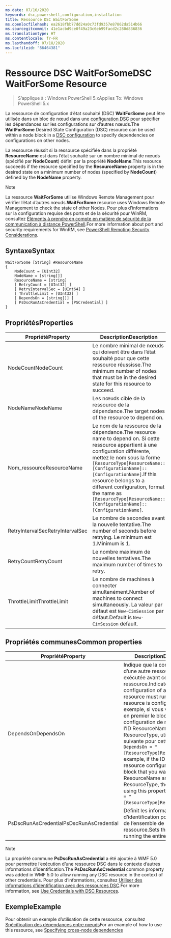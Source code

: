```yaml
---
ms.date: 07/16/2020
keywords: dsc,powershell,configuration,installation
title: Ressource DSC WaitForSome
ms.openlocfilehash: ea2618fbb77dd24a0c73fd9357e87862da514b66
ms.sourcegitcommit: 41e1acbd9ce0f49a23c6eb99facd2c280d836836
ms.translationtype: HT
ms.contentlocale: fr-FR
ms.lasthandoff: 07/18/2020
ms.locfileid: "86464381"
---
```

# <a name="dsc-waitforsome-resource"></a><span data-ttu-id="d19a0-103">Ressource DSC WaitForSome</span><span class="sxs-lookup"><span data-stu-id="d19a0-103">DSC WaitForSome Resource</span></span>

> <span data-ttu-id="d19a0-104">S’applique à : Windows PowerShell 5.x</span><span class="sxs-lookup"><span data-stu-id="d19a0-104">Applies To: Windows PowerShell 5.x</span></span>

<span data-ttu-id="d19a0-105">La ressource de configuration d’état souhaité (DSC) **WaitForSome** peut être utilisée dans un bloc de nœud dans une [configuration DSC](../../../configurations/configurations.md) pour spécifier les dépendances sur les configurations sur d’autres nœuds.</span><span class="sxs-lookup"><span data-stu-id="d19a0-105">The **WaitForSome** Desired State Configuration (DSC) resource can be used within a node block in a [DSC configuration](../../../configurations/configurations.md) to specify dependencies on configurations on other nodes.</span></span>

<span data-ttu-id="d19a0-106">La ressource réussit si la ressource spécifiée dans la propriété **ResourceName** est dans l’état souhaité sur un nombre minimal de nœuds (spécifié par **NodeCount**) défini par la propriété **NodeName**.</span><span class="sxs-lookup"><span data-stu-id="d19a0-106">This resource succeeds if the resource specified by the **ResourceName** property is in the desired state on a minimum number of nodes (specified by **NodeCount**) defined by the **NodeName** property.</span></span>

> [!NOTE]
> <span data-ttu-id="d19a0-107">La ressource **WaitForSome** utilise Windows Remote Management pour vérifier l’état d’autres nœuds.</span><span class="sxs-lookup"><span data-stu-id="d19a0-107">**WaitForSome** resource uses Windows Remote Management to check the state of other Nodes.</span></span> <span data-ttu-id="d19a0-108">Pour plus d’informations sur la configuration requise des ports et de la sécurité pour WinRM, consultez [Éléments à prendre en compte en matière de sécurité de la communication à distance PowerShell](/powershell/scripting/learn/remoting/winrmsecurity?view=powershell-6).</span><span class="sxs-lookup"><span data-stu-id="d19a0-108">For more information about port and security requirements for WinRM, see [PowerShell Remoting Security Considerations](/powershell/scripting/learn/remoting/winrmsecurity?view=powershell-6).</span></span>

## <a name="syntax"></a><span data-ttu-id="d19a0-109">Syntaxe</span><span class="sxs-lookup"><span data-stu-id="d19a0-109">Syntax</span></span>

```Syntax
WaitForSome [String] #ResourceName
{
    NodeCount = [UInt32]
    NodeName = [string[]]
    ResourceName = [string]
    [ RetryCount = [UInt32] ]
    [ RetryIntervalSec = [UInt64] ]
    [ ThrottleLimit = [UInt32] ]
    [ DependsOn = [string[]] ]
    [ PsDscRunAsCredential = [PSCredential] ]
}
```

## <a name="properties"></a><span data-ttu-id="d19a0-110">Propriétés</span><span class="sxs-lookup"><span data-stu-id="d19a0-110">Properties</span></span>

|<span data-ttu-id="d19a0-111">Propriété</span><span class="sxs-lookup"><span data-stu-id="d19a0-111">Property</span></span> |<span data-ttu-id="d19a0-112">Description</span><span class="sxs-lookup"><span data-stu-id="d19a0-112">Description</span></span> |
|---|---|
|<span data-ttu-id="d19a0-113">NodeCount</span><span class="sxs-lookup"><span data-stu-id="d19a0-113">NodeCount</span></span> |<span data-ttu-id="d19a0-114">Le nombre minimal de nœuds qui doivent être dans l’état souhaité pour que cette ressource réussisse.</span><span class="sxs-lookup"><span data-stu-id="d19a0-114">The minimum number of nodes that must be in the desired state for this resource to succeed.</span></span> |
|<span data-ttu-id="d19a0-115">NodeName</span><span class="sxs-lookup"><span data-stu-id="d19a0-115">NodeName</span></span> |<span data-ttu-id="d19a0-116">Les nœuds cible de la ressource de la dépendance.</span><span class="sxs-lookup"><span data-stu-id="d19a0-116">The target nodes of the resource to depend on.</span></span> |
|<span data-ttu-id="d19a0-117">Nom_ressource</span><span class="sxs-lookup"><span data-stu-id="d19a0-117">ResourceName</span></span> |<span data-ttu-id="d19a0-118">Le nom de la ressource de la dépendance.</span><span class="sxs-lookup"><span data-stu-id="d19a0-118">The resource name to depend on.</span></span> <span data-ttu-id="d19a0-119">Si cette ressource appartient à une configuration différente, mettez le nom sous la forme `[ResourceType]ResourceName::[ConfigurationName]::[ConfigurationName]`.</span><span class="sxs-lookup"><span data-stu-id="d19a0-119">If this resource belongs to a different configuration, format the name as `[ResourceType]ResourceName::[ConfigurationName]::[ConfigurationName]`.</span></span> |
|<span data-ttu-id="d19a0-120">RetryIntervalSec</span><span class="sxs-lookup"><span data-stu-id="d19a0-120">RetryIntervalSec</span></span> |<span data-ttu-id="d19a0-121">Le nombre de secondes avant la nouvelle tentative.</span><span class="sxs-lookup"><span data-stu-id="d19a0-121">The number of seconds before retrying.</span></span> <span data-ttu-id="d19a0-122">Le minimum est 1.</span><span class="sxs-lookup"><span data-stu-id="d19a0-122">Minimum is 1.</span></span> |
|<span data-ttu-id="d19a0-123">RetryCount</span><span class="sxs-lookup"><span data-stu-id="d19a0-123">RetryCount</span></span> |<span data-ttu-id="d19a0-124">Le nombre maximum de nouvelles tentatives.</span><span class="sxs-lookup"><span data-stu-id="d19a0-124">The maximum number of times to retry.</span></span> |
|<span data-ttu-id="d19a0-125">ThrottleLimit</span><span class="sxs-lookup"><span data-stu-id="d19a0-125">ThrottleLimit</span></span> |<span data-ttu-id="d19a0-126">Le nombre de machines à connecter simultanément.</span><span class="sxs-lookup"><span data-stu-id="d19a0-126">Number of machines to connect simultaneously.</span></span> <span data-ttu-id="d19a0-127">La valeur par défaut est `New-CimSession` par défaut.</span><span class="sxs-lookup"><span data-stu-id="d19a0-127">Default is `New-CimSession` default.</span></span> |

## <a name="common-properties"></a><span data-ttu-id="d19a0-128">Propriétés communes</span><span class="sxs-lookup"><span data-stu-id="d19a0-128">Common properties</span></span>

|<span data-ttu-id="d19a0-129">Propriété</span><span class="sxs-lookup"><span data-stu-id="d19a0-129">Property</span></span> |<span data-ttu-id="d19a0-130">Description</span><span class="sxs-lookup"><span data-stu-id="d19a0-130">Description</span></span> |
|---|---|
|<span data-ttu-id="d19a0-131">DependsOn</span><span class="sxs-lookup"><span data-stu-id="d19a0-131">DependsOn</span></span> |<span data-ttu-id="d19a0-132">Indique que la configuration d’une autre ressource doit être exécutée avant celle de cette ressource.</span><span class="sxs-lookup"><span data-stu-id="d19a0-132">Indicates that the configuration of another resource must run before this resource is configured.</span></span> <span data-ttu-id="d19a0-133">Par exemple, si vous voulez exécuter en premier le bloc de script de configuration de ressource ayant l’ID ResourceName et le type ResourceType, utilisez la syntaxe suivante pour cette propriété : `DependsOn = "[ResourceType]ResourceName"`.</span><span class="sxs-lookup"><span data-stu-id="d19a0-133">For example, if the ID of the resource configuration script block that you want to run first is ResourceName and its type is ResourceType, the syntax for using this property is `DependsOn = "[ResourceType]ResourceName"`.</span></span> |
|<span data-ttu-id="d19a0-134">PsDscRunAsCredential</span><span class="sxs-lookup"><span data-stu-id="d19a0-134">PsDscRunAsCredential</span></span> |<span data-ttu-id="d19a0-135">Définit les informations d’identification pour l’exécution de l’ensemble de la ressource.</span><span class="sxs-lookup"><span data-stu-id="d19a0-135">Sets the credential for running the entire resource as.</span></span> |

> [!NOTE]
> <span data-ttu-id="d19a0-136">La propriété commune **PsDscRunAsCredential** a été ajoutée à WMF 5.0 pour permettre l’exécution d’une ressource DSC dans le contexte d’autres informations d’identification.</span><span class="sxs-lookup"><span data-stu-id="d19a0-136">The **PsDscRunAsCredential** common property was added in WMF 5.0 to allow running any DSC resource in the context of other credentials.</span></span> <span data-ttu-id="d19a0-137">Pour plus d’informations, consultez [Utiliser des informations d’identification avec des ressources DSC](../../../configurations/runasuser.md).</span><span class="sxs-lookup"><span data-stu-id="d19a0-137">For more information, see [Use Credentials with DSC Resources](../../../configurations/runasuser.md).</span></span>

## <a name="example"></a><span data-ttu-id="d19a0-138">Exemple</span><span class="sxs-lookup"><span data-stu-id="d19a0-138">Example</span></span>

<span data-ttu-id="d19a0-139">Pour obtenir un exemple d’utilisation de cette ressource, consultez [Spécification des dépendances entre nœuds](../../../configurations/crossNodeDependencies.md)</span><span class="sxs-lookup"><span data-stu-id="d19a0-139">For an example of how to use this resource, see [Specifying cross-node dependencies](../../../configurations/crossNodeDependencies.md)</span></span>
